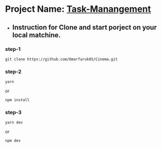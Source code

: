 # Project Name: [Task-Manangement](https://task-management-frontend-psi.vercel.app)

- ## Instruction for Clone and start porject on your local matchine.

### step-1

```
git clone https://github.com/Omarfaruk05/Cinema.git
```

### step-2

```
yarn
```

or

```
npm install
```

### step-3

```
yarn dev
```

or

```
npm dev
```
